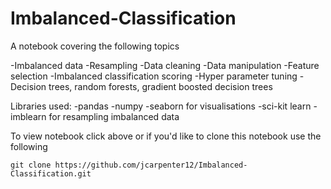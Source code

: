 # Imbalanced-Classification
A notebook covering the following topics

 -Imbalanced data
 -Resampling
 -Data cleaning
 -Data manipulation
 -Feature selection
 -Imbalanced classification scoring
 -Hyper parameter tuning
 -Decision trees, random forests, gradient boosted decision trees

  Libraries used:
  -pandas
  -numpy
  -seaborn for visualisations
  -sci-kit learn
  -imblearn for resampling imbalanced data

  To view notebook click above or if you'd like to clone this notebook use the following 

  ```
  git clone https://github.com/jcarpenter12/Imbalanced-Classification.git
  ```
